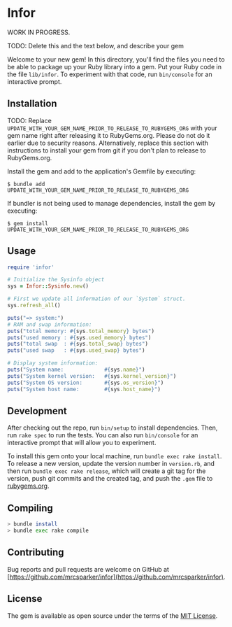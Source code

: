 # Infor

WORK IN PROGRESS.

TODO: Delete this and the text below, and describe your gem

Welcome to your new gem! In this directory, you'll find the files you need to be able to package up your Ruby library into a gem. Put your Ruby code in the file `lib/infor`. To experiment with that code, run `bin/console` for an interactive prompt.

## Installation

TODO: Replace `UPDATE_WITH_YOUR_GEM_NAME_PRIOR_TO_RELEASE_TO_RUBYGEMS_ORG` with your gem name right after releasing it to RubyGems.org. Please do not do it earlier due to security reasons. Alternatively, replace this section with instructions to install your gem from git if you don't plan to release to RubyGems.org.

Install the gem and add to the application's Gemfile by executing:

    $ bundle add UPDATE_WITH_YOUR_GEM_NAME_PRIOR_TO_RELEASE_TO_RUBYGEMS_ORG

If bundler is not being used to manage dependencies, install the gem by executing:

    $ gem install UPDATE_WITH_YOUR_GEM_NAME_PRIOR_TO_RELEASE_TO_RUBYGEMS_ORG

## Usage

```ruby
require 'infor'

# Initialize the Sysinfo object
sys = Infor::Sysinfo.new()

# First we update all information of our `System` struct.
sys.refresh_all()

puts("=> system:")
# RAM and swap information:
puts("total memory: #{sys.total_memory} bytes")
puts("used memory : #{sys.used_memory} bytes")
puts("total swap  : #{sys.total_swap} bytes")
puts("used swap   : #{sys.used_swap} bytes")

# Display system information:
puts("System name:             #{sys.name}")
puts("System kernel version:   #{sys.kernel_version}")
puts("System OS version:       #{sys.os_version}")
puts("System host name:        #{sys.host_name}")

```

## Development

After checking out the repo, run `bin/setup` to install dependencies. Then, run `rake spec` to run the tests. You can also run `bin/console` for an interactive prompt that will allow you to experiment.

To install this gem onto your local machine, run `bundle exec rake install`. To release a new version, update the version number in `version.rb`, and then run `bundle exec rake release`, which will create a git tag for the version, push git commits and the created tag, and push the `.gem` file to [rubygems.org](https://rubygems.org).

## Compiling

```sh
> bundle install
> bundle exec rake compile
```

## Contributing

Bug reports and pull requests are welcome on GitHub at [https://github.com/mrcsparker/infor](https://github.com/mrcsparker/infor).

## License

The gem is available as open source under the terms of the [MIT License](https://opensource.org/licenses/MIT).
